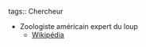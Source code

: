 tags:: Chercheur

- Zoologiste américain expert du loup
	- [Wikipédia](https://fr.wikipedia.org/wiki/Lucyan_David_Mech)